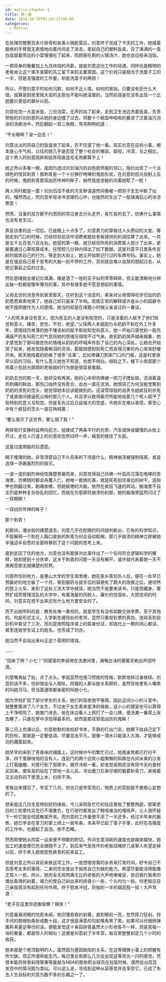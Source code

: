 ```yaml
---
id: matrix-chapter-1
title: 第一章
date: 2015-10-30T01:25:27+00:00
categories:
  - Matrix
---
```

在处理完整整百余斤排骨和各类火锅配菜后，刘意终于完成了今天的工作，她揉着酸疼的手臂面无表情地向着内间走了进去，拿起自己的塑料饭盒，舀了满满的一盒白饭就着旁边的小菜慢慢吃了起来，而顾客吃剩的火锅汤汁，她也会舀些来泡饭。

一顿简单的晚餐加上九百块钱的月薪，就是刘意这份工作的待遇，同样也是精明的老板肯让这个笨手笨脚的员工留下来的主要原因。这个价钱只是相当于洗盘子工的一半，但是高强度的工作量，却是洗盘子的两倍！

所以，不管刘意平时如何沉默，如何不近人情，如何的笨拙，只要没有犯什么大错，就算是厨房里挑大梁的主厨也不能叫她滚蛋的，当然前提是在没有出现一个比她要价更低的替补以前。

刘意吃完一大盒米饭，三份泡菜，无声的站了起来，走到卫生池边洗着饭盒，负责带她的刘剑刻意的从她的身边撞了过去，将数十个碗盘哗啦啦的叠进了泛着油污泡沫的洗碗池中，然后翻起一双三角眼，骂骂咧咧的道：

“不长眼啊？滚一边去！”

刘意淡淡的将自己的饭盒收了起来，忍不住望了他一看。其实刘意在这些小事，根本是心平气和，以往的她几乎是忍受了整个社会的嘲讽，鄙视，冷漠，与之相比，这个男人的刻意挑衅和捉弄简直连毛毛雨都算不上！

她之所以多看一眼，是因为透过刘剑油污的白色厨师服的领口，隐约出现了一个淡绿色的怪异刺青！那刺青是一个十分狰狞咆哮的鬼脸形状，在刘意的目光投射上去的时候，鬼脸刺青那双凶厉传神的眸子，赫然竟是诡秘的向着她眨了一眨！

两人同时都是一震！刘剑滔滔不绝的污言秽语遽然间像被一把剪子生生中断了似的，嘎然而止，而刘意年轻冰冷坚硬的心中，也陡然的生出了一股铺满后心的冰凉寒意！

然而，当事的双方都不约而同的背过身去分头走开，各忙各的去了，仿佛什么事情也没有发生过。

弄妥店里的这一切后，已是晚上十点多了，刘意费力的穿梭过人头攒动的大堂，等她走到门口的时候，已经将目前店中消费者能给老板提供的利润估算了出来，一共是五千五百至八百左右。她望的第一眼，就已经将所有的消费客人统计了出来，紧接着通过心算核算成本，在短短几分钟内得出了如下数据。这是刘意平日里条件反射的锻炼自己的行为，等走到大街上，她又开始默记行过的车牌号码。事实上，她是在强迫自己善于思考的大脑一刻不停的工作，否则就会难以自禁的想起过去，从她记事起之后的过去。

然后思绪就会被记忆填满，像是洒了一地的豆子似的零零碎碎，但又能清晰地分辨出每一粒都是哪年哪月的事，其中有很多她不愿意想起的事情。

父母去世的消息传到家里那天，在听到这个消息时，素来对父母恨得咬牙切齿的奶奶悉悉索索地哭了，她自己却只是呆了半响。若按正常的解释或许是从小的孤僻令她不擅把握作为人的感情，她当时却是在琢磨小时候父亲说过的一番话，

“人的死本身没有意义，因为死去的人是没有知觉的，只是活着的人赋予了他们知觉和意义，痛苦，悲伤，不甘，绝望。”父母两人本就因为与奶奶不和在外工作多年，感情经历单薄的她不懂该如何赋予那些知觉和意义，她一开始只感觉到一股充满威严的名叫死亡的气息将她的思维压得喘不过气来。直到奶奶哭声越来越重，她才感觉到了那叫做悲伤的情绪从奶奶的呼喊声传到了自己的内心深处，让她也开始哭了起来，她发现随着眼泪的流淌，那股因感知到死亡而变得沉重的内心渐渐舒缓开来。那天她陪着奶奶做了很多“法事”，比如用镰刀割家门口的门框，这是村里很早以前的习俗，有什么意义她也不知道，也想不明白。相较之下，楼下小卖部那个挎着小包目光炯炯的老板娘的行为倒是很容易推敲。

奶奶去世的那一天，她却没有再哭。她的心中却仿佛被一把刀子搅扯般，流淌着温热刺痛的鲜血，那伤口始终没有愈合，血也一直在流淌，她恨自己为何没能觉察到奶奶的求死的念头，她觉得她本应该能做到的。这滚雪球般的自责令她疯狂的杀死了或直接间接逼死父母的那几个人，并且学以致用极尽所能地给那几个死人赋予了些特别的意义与知觉。但是复仇过后日益强大的空虚，令她实在难以承受。甚至心中有个疯狂的念头一直在呐喊着：

“要么毁灭了这世界，要么毁了我！”

两排街灯安静的延伸向前方，组建成了两条平行的光带，汽车或快或缓慢的从街上开过，走在人行道上的刘意却忽然闷哼一声，痛苦的按住了头部。

这是过度用脑的后遗症。

精于推理的她，非常清楚自己不久将来的下场是什么，精神崩溃被强制隔离，或是选择一场轰轰烈烈的毁灭。

一波一波的剧烈神经性痛楚卷袭而来，刘意觉得自己仿佛一叶孤舟沉落在咆哮的苦海里，仿佛随时都会舟覆人亡。她唯一能做的事，就是死死掐住身边的树干，连指甲也倒翻过来，剧痛依稀，但她疲倦的大脑，依然在疯狂飞速的转动，脑海里不自主仍是种种复杂纷乱的回忆，而就在刘意即将崩溃的刹那，她的脑海里猛然闪过了一双眼睛！

一双凶厉传神的眸子！

那个刺青！

刹那间，潮水般的痛楚退去，刘意几乎在眨眼的时间就判断出，已有的科学知识，不能解释一个刺在人胸口皮肤的刺青为何会自动眨眼。那几乎崩溃的精神立即被她半强迫半自愿的全部转移到了这个问题的思考上来。

直到走回了住的地方，刘意也没有能够对此事作出了一个任何符合逻辑科学的解释，她却感到十分庆幸，这关于刺青的问题一天没有解开，或许就代表着她一天不用再受那无限痛楚的煎熬。

刘意所住的地方，是惠山大学的学生宿舍楼，她在家乡策划杀人后，便在一处早已预备好的地方躲了一个月，等到服药与拔牙后的容貌有了颇大的改换之后，便坦然的登上火车，来到了这处三流大学中就读，她当然不是要来读书，只是想藏身，骤然扩招而管理混乱的大学中，有着海量的同龄人，廉价的住宿处，大把空闲的时间，刘意实在想不出来还有什么地方更安全的了。

而不出她所料的是：教务处唯一重视的，就是学生有没有如数交纳学费。至于其他的，均是形式主义。入学新生接待处的老师，显然只重视钞票的真伪，连续丢到验钞机中查证了三次，而刘意按照程序递上的假身份证，却连扫上一眼的闲心都没，甚至连她学生证上的姓名，也写成了刘亦。

她当然不会站出来纠正这个英明的错误。

……

“回来了啊？小七？”同寝室的李丽倚在洗漱间里，满嘴白沫的塞着牙刷出声招呼道。

刘意嘴角扯了扯，点了点头。李丽显然也很习惯她的性格，默默地转过身继续。刘意的话不多，但却很会与人相处，同寝的人都与她关系颇好，虽然背地里有人嘲笑的叫她河马，但当面通常都亲密的叫她小七。

因为学校扩招了部分学生的关系，她们的宿舍很不够用，因此这间小小的斗室中，就整整塞进了八个女生，不过由于女生素来爱净的缘故，这小小的寝室也可以算得上干净明亮了，她推门进去，坐在床边看人上网打了一会儿牌，便洗漱一番爬上床去睡了，只是在梦中浮现得最多的，依然是那双邪恶凶厉的鬼眸！

第二日上完课以后，刘意默默的收拾好书本，平静的行出门去，她眼下给自己定下的目标，那就是一定要低调，尽量显出平凡，就像一滴水只能溶入大海，才能够成功的藏匿起来。

她早早的来到了奇香味的铺面上，这时候中午的繁忙已过，地面桌凳都已打扫干净，四下里静悄悄的没有人，连前门的两个迎宾小姐懒懒的斜靠在内间米黄的沙发上打着瞌睡，刘意行到了厨房中，揭开冷柜一看，却发觉采购还没有将今天的食材买回来，便呆呆的站在了原地一会儿后，寻出磨刀石来仔细的磨着斩骨刀，紧接着又主动将四下里洒上水，扫除干净。

老板出来撞见了，夸奖了几句，但也只是夸奖而已，物质上的奖励是不要痴心妄想的了。

想来是这几日生意特别好的缘故，今儿采购急忙忙的往店里拖了整整两趟，那架老旧的三轮摩托实在已不堪重负，在行驶时都发出了黯哑难当的嘎吱声，让人很怀疑下一秒它就会彻底散架开来。而刘意的工作量便平添了一半还多，经过半年来的磨练，她已学会在拿刀的掌上绑上一层布条，本来早已起了茧子手掌，此时在高强度的工作中，也磨起了血泡，惨不忍睹。

然而即便她从肉菜一运来便不停歇的砍切，外间生意消耗的速度也是越来越快，她加工的速度便已完全跟随不上了。到后来气急败坏的老板目睹好几桌客人失望走掉以后，终于奔入厨房脸色铁青的前来监工。

但是刘意之所以肯前来做这项工作，一是想借劳累的杂务来打发时间，好令自己不去思考太多的事情，二来则完全是出于锻炼自己欠缺的能力。希望尽量能活得能像正常人一些。所以，她完全无视肉痛无比的老板的大声咆哮催促，依旧我行我素的慢丝条理的剁着，竭力的使自己剁出来的排骨小一些，个头均匀一些。何老板见自己亲临竟没有起到任何作用，终于怒发冲冠，将抽到一半的烟屁股一掐！大声骂道：

“老子在这里你还敢偷懒？搞快！”

刘意垂眉闭眼的恍若未闻，依旧慢吞吞的剁着，直到眼前一亮，忽然挥刀狂剁，将手间的那根肋条斩成数十段，这才很是满意的勾起嘴角笑了笑。如果可以仔细用弹簧称来量足等份的话，便能发觉这十来段排骨虽然大小形状各不一样，但是其每一块的重量，都是惊人的相似！这便是刘意剁了半年菜，每日里整整剁足几个小时的收获。

她本就是个绝顶聪明的人，虽然因为基因缺陷的关系，在这等细微小事上的把握有所欠缺，但正所谓熟能生巧，每日里总有那么几次会出现这等灵光一闪的感觉，凭借本能将排骨剁得等重等量就与NBA的那些职业球员在投篮时候，偶然会出现百发百中的情况颇为类似。可以这么说，寻找到这种从容感觉并且享受它，已成了失去人生目标的刘意为数不多的乐趣之一了。

